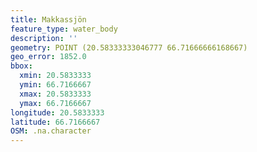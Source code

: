 ```yaml
---
title: Makkassjön
feature_type: water_body
description: ''
geometry: POINT (20.58333333046777 66.71666666168667)
geo_error: 1852.0
bbox:
  xmin: 20.5833333
  ymin: 66.7166667
  xmax: 20.5833333
  ymax: 66.7166667
longitude: 20.5833333
latitude: 66.7166667
OSM: .na.character
---
```


